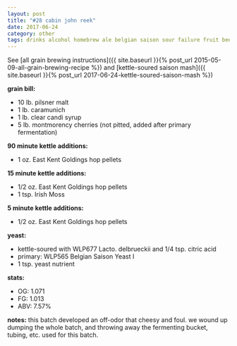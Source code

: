 ```yaml
---
layout: post
title: "#28 cabin john reek"
date: 2017-06-24
category: other
tags: drinks alcohol homebrew ale belgian saison sour failure fruit beer
---
```

See  [all grain brewing instructions]({{ site.baseurl }}{% post_url 2015-05-09-all-grain-brewing-recipe %}) and
[kettle-soured saison mash]({{ site.baseurl }}{% post_url 2017-06-24-kettle-soured-saison-mash %})

**grain bill:**
* 10 lb. pilsner malt
* 1 lb. caramunich
* 1 lb. clear candi syrup
* 5 lb. montmorency cherries (not pitted, added after primary fermentation)

**90 minute kettle additions:**
* 1 oz. East Kent Goldings hop pellets

**15 minute kettle additions:**
* 1/2 oz. East Kent Goldings hop pellets
* 1 tsp. Irish Moss

**5 minute kettle additions:**
* 1/2 oz. East Kent Goldings hop pellets

**yeast:**
* kettle-soured with WLP677 Lacto. delbrueckii and 1/4 tsp. citric acid
* primary: WLP565 Belgian Saison Yeast I
* 1 tsp. yeast nutrient

**stats:**
* OG: 1.071
* FG: 1.013
* ABV: 7.57%

**notes:**
this batch developed an off-odor that cheesy and foul. we wound up dumping the whole batch, and
throwing away the fermenting bucket, tubing, etc. used for this batch.
